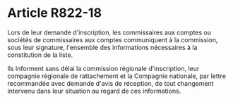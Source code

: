 # Article R822-18

Lors de leur demande d'inscription, les commissaires aux comptes ou sociétés de commissaires aux comptes communiquent à la commission, sous leur signature, l'ensemble des informations nécessaires à la constitution de la liste.

Ils informent sans délai la commission régionale d'inscription, leur compagnie régionale de rattachement et la Compagnie nationale, par lettre recommandée avec demande d'avis de réception, de tout changement intervenu dans leur situation au regard de ces informations.
